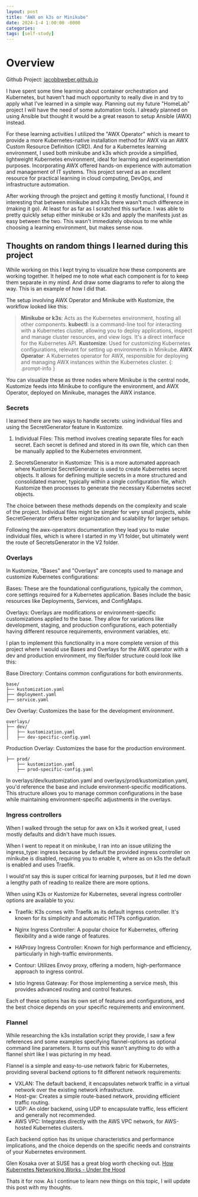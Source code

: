```yaml
---
layout: post
title: "AWX on k3s or Minikube"
date: 2024-1-4 1:00:00 -0000
categories:
tags: [self-study]
---
```


# Overview
Github Project: [jacobbweber.github.io](<https://github.com/jacobbweber/self-study/tree/main/awx-on-minikube%20or%20k3s>)

I have spent some time learning about container orchestration and Kubernetes, but haven't had much opportunity to really dive in and try to apply what I've learned in a simple way. Planning out my future "HomeLab" project I will have the need of some automation tools. I already planned on using Ansible but thought it would be a great reason to setup Ansible (AWX) instead.

For these learning activities I utilized the "AWX Operator" which is meant to provide a more Kubernetes-native installation method for AWX via an AWX Custom Resource Definition (CRD). And for a Kubernetes learning environment, I used both minikube and k3s which provide a simplified, lightweight Kubernetes environment, ideal for learning and experimentation purposes. Incorporating AWX offered hands-on experience with automation and management of IT systems. This project served as an excellent resource for practical learning in cloud computing, DevOps, and infrastructure automation.

After working through the project and getting it mostly functional, I found it interesting that between minikube and k3s there wasn't much difference in (making it go). At least for as far as I scratched this surface. I was able to pretty quickly setup either minikube or k3s and apply the manifests just as easy between the two. This wasn't immediately obvious to me while choosing a learning environment, but makes sense now.

## Thoughts on random things I learned during this project

While working on this I kept trying to visualize how these components are working together. It helped me to note what each component is for to keep them separate in my mind. And draw some diagrams to refer to along the way. This is an example of how I did that.

The setup involving AWX Operator and Minikube with Kustomize, the workflow looked like this:

> **Minikube or k3s**: Acts as the Kubernetes environment, hosting all other components.
**kubectl**: is a command-line tool for interacting with a Kubernetes cluster, allowing you to deploy applications, inspect and manage cluster resources, and view logs. It's a direct interface for the Kubernetes API.
**Kustomize**: Used for customizing Kubernetes configurations, relevant for setting up environments in Minikube.
**AWX Operator**: A Kubernetes operator for AWX, responsible for deploying and managing AWX instances within the Kubernetes cluster.
{: .prompt-info }

You can visualize these as three nodes where Minikube is the central node, Kustomize feeds into Minikube to configure the environment, and AWX Operator, deployed on Minikube, manages the AWX instance.


### Secrets

I learned there are two ways to handle secrets: using individual files and using the SecretGenerator feature in Kustomize.

1. Individual Files: This method involves creating separate files for each secret. Each secret is defined and stored in its own file, which can then be manually applied to the Kubernetes environment.

2. SecretsGenerator in Kustomize: This is a more automated approach where Kustomize SecretGenerator is used to create Kubernetes secret objects. It allows for defining multiple secrets in a more structured and consolidated manner, typically within a single configuration file, which Kustomize then processes to generate the necessary Kubernetes secret objects.

The choice between these methods depends on the complexity and scale of the project. Individual files might be simpler for very small projects, while SecretGenerator offers better organization and scalability for larger setups.

Following the awx-operators documentation they lead you to make individual files, which is where I started in my V1 folder, but ultimately went the route of SecretsGenerator in the V2 folder.

### Overlays

In Kustomize, "Bases" and "Overlays" are concepts used to manage and customize Kubernetes configurations:

Bases: These are the foundational configurations, typically the common, core settings required for a Kubernetes application. Bases include the basic resources like Deployments, Services, and ConfigMaps.

Overlays: Overlays are modifications or environment-specific customizations applied to the base. They allow for variations like development, staging, and production configurations, each potentially having different resource requirements, environment variables, etc.

I plan to implement this functionality in a more complete version of this project where I would use Bases and Overlays for the AWX operator with a dev and production environment, my file/folder structure could look like this:

Base Directory: Contains common configurations for both environments.

```shell
base/
├── kustomization.yaml
├── deployment.yaml
├── service.yaml
```

Dev Overlay: Customizes the base for the development environment.

```shell
overlays/
├── dev/
│   ├── kustomization.yaml
│   ├── dev-specific-config.yaml
```

Production Overlay: Customizes the base for the production environment.

```shell
├── prod/
    ├── kustomization.yaml
    ├── prod-specific-config.yaml
```

In overlays/dev/kustomization.yaml and overlays/prod/kustomization.yaml, you'd reference the base and include environment-specific modifications. This structure allows you to manage common configurations in the base while maintaining environment-specific adjustments in the overlays.

### Ingress controllers

When I walked through the setup for awx on k3s it worked great, I used mostly defaults and didn't have much issues.

When I went to repeat it on minikube, I ran into an issue utilizing the ingress_type: ingress because by default the provided ingress controller on minikube is disabled, requiring you to enable it, where as on k3s the default is enabled and uses Traefik.

I would'nt say this is super critical for learning purposes, but it led me down a lengthy path of reading to realize there are more options.

When using K3s or Kustomize for Kubernetes, several ingress controller options are available to you:

- Traefik: K3s comes with Traefik as its default ingress controller. It's known for its simplicity and automatic HTTPs configuration.

- Nginx Ingress Controller: A popular choice for Kubernetes, offering flexibility and a wide range of features.

- HAProxy Ingress Controller: Known for high performance and efficiency, particularly in high-traffic environments.

- Contour: Utilizes Envoy proxy, offering a modern, high-performance approach to ingress control.

- Istio Ingress Gateway: For those implementing a service mesh, this provides advanced routing and control features.

Each of these options has its own set of features and configurations, and the best choice depends on your specific requirements and environment.


### Flannel

While researching the k3s installation script they provide, I saw a few references and some examples specifying flannel-options as optional command line parameters. It turns out this wasn't anything to do with a flannel shirt like I was picturing in my head.

Flannel is a simple and easy-to-use network fabric for Kubernetes, providing several backend options to fit different network requirements:

- VXLAN: The default backend, it encapsulates network traffic in a virtual network over the existing network infrastructure.
- Host-gw: Creates a simple route-based network, providing efficient traffic routing.
- UDP: An older backend, using UDP to encapsulate traffic, less efficient and generally not recommended.
- AWS VPC: Integrates directly with the AWS VPC network, for AWS-hosted Kubernetes clusters.

Each backend option has its unique characteristics and performance implications, and the choice depends on the specific needs and constraints of your Kubernetes environment.

Glen Kosaka over at SUSE has a great blog worth checking out.
[How Kubernetes Networking Works - Under the Hood](https://www.suse.com/c/advanced-kubernetes-networking/)


Thats it for now. As I continue to learn new things on this topic, I will update this post with my thoughts.
